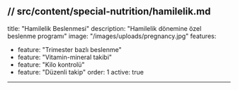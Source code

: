 // src/content/special-nutrition/hamilelik.md
---
title: "Hamilelik Beslenmesi"
description: "Hamilelik dönemine özel beslenme programı"
image: "/images/uploads/pregnancy.jpg"
features:
  - feature: "Trimester bazlı beslenme"
  - feature: "Vitamin-mineral takibi"
  - feature: "Kilo kontrolü"
  - feature: "Düzenli takip"
order: 1
active: true
---
